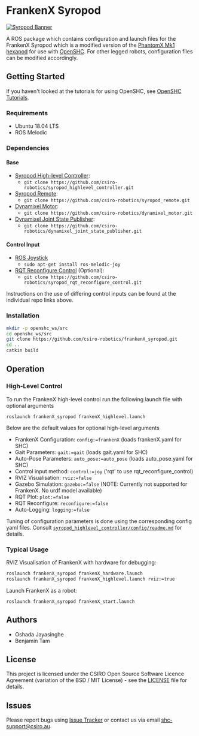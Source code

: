 # FrankenX Syropod

[![Syropod Banner](https://i.imgur.com/QyMTwG3.jpg "CSIRO Robotics")](https://research.csiro.au/robotics/)

A ROS package which contains configuration and launch files for the FrankenX Syropod which is a modified version of the [PhantomX Mk1 hexapod](https://www.trossenrobotics.com/phantomx-ax-hexapod-mk1.aspx) for use with [OpenSHC](https://github.com/csiro-robotics/syropod_highlevel_controller). For other legged robots, configuration files can be modified accordingly.

## Getting Started

If you haven't looked at the tutorials for using OpenSHC, see [OpenSHC Tutorials](https://github.com/csiro-robotics/shc_tutorials).

### Requirements

* Ubuntu 18.04 LTS
* ROS Melodic

### Dependencies

#### Base

* [Syropod High-level Controller](https://github.com/csiro-robotics/syropod_highlevel_controller):
  * `git clone https://github.com/csiro-robotics/syropod_highlevel_controller.git`
* [Syropod Remote](https://github.com/csiro-robotics/syropod_remote):
  * `git clone https://github.com/csiro-robotics/syropod_remote.git`
* [Dynamixel Motor](https://github.com/csiro-robotics/dynamixel_motor):
  * `git clone https://github.com/csiro-robotics/dynamixel_motor.git`
* [Dynamixel Joint State Publisher](https://github.com/csiro-robotics/dynamixel_joint_state_publisher):
  * `git clone https://github.com/csiro-robotics/dynamixel_joint_state_publisher.git`

#### Control Input

* [ROS Joystick](http://wiki.ros.org/joy)
  * `sudo apt-get install ros-melodic-joy`
* [RQT Reconfigure Control](https://github.com/csiro-robotics/syropod_rqt_reconfigure_control) (Optional):
  * `git clone https://github.com/csiro-robotics/syropod_rqt_reconfigure_control.git`

Instructions on the use of differing control inputs can be found at the individual repo links above.

### Installation

```bash
mkdir -p openshc_ws/src
cd openshc_ws/src
git clone https://github.com/csiro-robotics/frankenX_syropod.git
cd ..
catkin build
```

## Operation

### High-Level Control

To run the FrankenX high-level control run the following launch file with optional arguments

`roslaunch frankenX_syropod frankenX_highlevel.launch`

Below are the default values for optional high-level arguments

* FrankenX Configuration: `config:=frankenX` (loads frankenX.yaml for SHC)
* Gait Parameters: `gait:=gait` (loads gait.yaml for SHC)
* Auto-Pose Parameters: `auto_pose:=auto_pose` (loads auto_pose.yaml for SHC)
* Control input method: `control:=joy` ('rqt' to use rqt_reconfigure_control)
* RVIZ Visualisation: `rviz:=false`
* Gazebo Simulation: `gazebo:=false` (NOTE: Currently not supported for FrankenX. No urdf model available)
* RQT Plot: `plot:=false`
* RQT Reconfigure: `reconfigure:=false`
* Auto-Logging: `logging:=false`

Tuning of configuration parameters is done using the corresponding config yaml files.
Consult [`syropod_highlevel_controller/config/readme.md`](https://github.com/csiro-robotics/syropod_highlevel_controller/tree/master/config) for details.

### Typical Usage

RVIZ Visualisation of FrankenX with hardware for debugging:

```bash
roslaunch frankenX_syropod frankenX_hardware.launch
roslaunch frankenX_syropod frankenX_highlevel.launch rviz:=true
```

Launch FrankenX as a robot:

`roslaunch frankenX_syropod frankenX_start.launch`

## Authors

* Oshada Jayasinghe
* Benjamin Tam

## License

This project is licensed under the CSIRO Open Source Software Licence Agreement (variation of the BSD / MIT License) - see the [LICENSE](LICENSE) file for details.

## Issues

Please report bugs using [Issue Tracker](https://github.com/csiro-robotics/frankenX_syropod/issues) or contact us via email [shc-support@csiro.au](mailto:shc-support@csiro.au).
